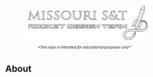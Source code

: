 <p align="center">
    <img src="assets/images/RDT_LOGO.png" width="80%">
</p>

<p align="center"><sup><em>*This repo is intended for educational purposes only*</em></sup></p>



# About 